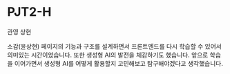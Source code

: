 # PJT2-H
관영 상현


소감(윤상현)
페이지의 기능과 구조를 설계하면서 프론트엔드를 다시 학습할 수 있어서 의미있는 시간이었습니다. 또한 생성형 AI의 발전을 체감하기도 했습니다. 앞으로 학습을 이어가면서 생성형 AI를 어떻게 활용할지 고민해보고 탐구해야겠다고 생각했습니다.